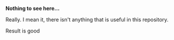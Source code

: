 **Nothing to see here...**

Really. I mean it, there isn't anything that is useful in this repository.

Result is good